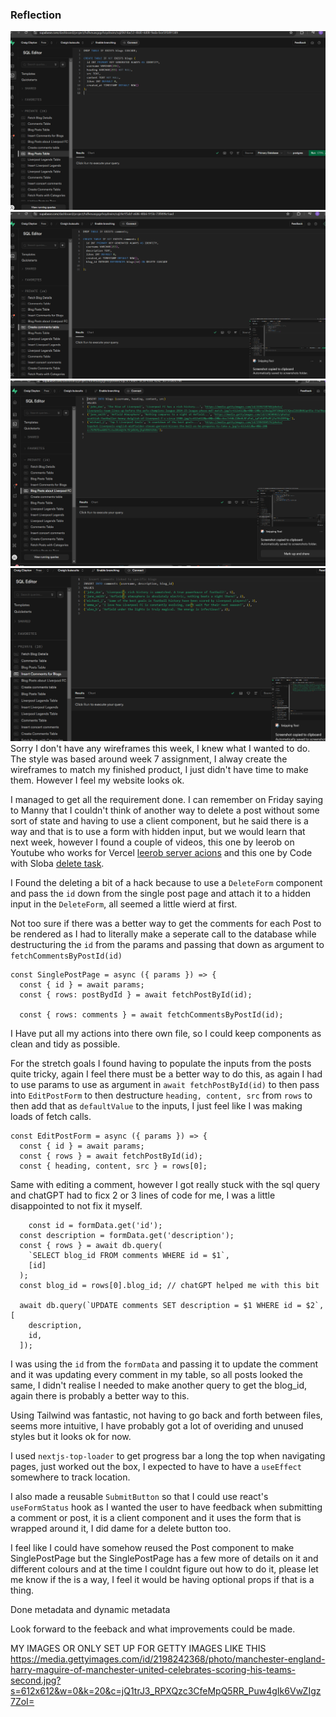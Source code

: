 ### Reflection

![blogs](<Screenshot 2025-02-09 205525.png>)
![comments](<Screenshot 2025-02-09 205533.png>)
![blog data](<Screenshot 2025-02-09 205543.png>)
![comment data](<Screenshot 2025-02-09 205600.png>)
Sorry I don't have any wireframes this week, I knew what I wanted to do. The style was based around week 7 assignment, I alway create the wireframes to match my finished product, I just didn't have time to make them. However I feel my website looks ok.

I managed to get all the requirement done.
I can remember on Friday saying to Manny that I couldn't think of another way to delete a post without some sort of state and having to use a client component, but he said there is a way and that is to use a form with hidden input, but we would learn that next week, however I found a couple of videos, this one by leerob on Youtube who works for Vercel [leerob server acions](https://www.youtube.com/watch?v=dDpZfOQBMaU&t) and this one by Code with Sloba [delete task](https://www.youtube.com/watch?v=S9rL4_UDLFQ).

I Found the deleting a bit of a hack because to use a `DeleteForm` component and pass the `id` down from the single post page and attach it to a hidden input in the `DeleteForm`, all seemed a little wierd at first.

Not too sure if there was a better way to get the comments for each Post to be rendered as I had to literally make a seperate call to the database while destructuring the `id` from the params and passing that down as argument to `fetchCommentsByPostId(id)`

```
const SinglePostPage = async ({ params }) => {
  const { id } = await params;
  const { rows: postBydId } = await fetchPostById(id);

  const { rows: comments } = await fetchCommentsByPostId(id);
```

I Have put all my actions into there own file, so I could keep components as clean and tidy as possible.

For the stretch goals I found having to populate the inputs from the posts quite tricky, again I feel there must be a better way to do this, as again I had to use params to use as argument in `await fetchPostById(id)` to then pass into `EditPostForm` to then destructure `heading, content, src` from `rows` to then add that as `defaultValue` to the inputs, I just feel like I was making loads of fetch calls.

```
const EditPostForm = async ({ params }) => {
  const { id } = await params;
  const { rows } = await fetchPostById(id);
  const { heading, content, src } = rows[0];
```

Same with editing a comment, however I got really stuck with the sql query and chatGPT had to ficx 2 or 3 lines of code for me, I was a little disappointed to not fix it myself.

```
    const id = formData.get('id');
  const description = formData.get('description');
  const { rows } = await db.query(
    `SELECT blog_id FROM comments WHERE id = $1`,
    [id]
  );
  const blog_id = rows[0].blog_id; // chatGPT helped me with this bit

  await db.query(`UPDATE comments SET description = $1 WHERE id = $2`, [
    description,
    id,
  ]);
```

I was using the `id` from the `formData` and passing it to update the comment and it was updating every comment in my table, so all posts looked the same, I didn't realise I needed to make another query to get the blog_id, again there is probably a better way to this.

Using Tailwind was fantastic, not having to go back and forth between files, seems more intuitive, I have probably got a lot of overiding and unused styles but it looks ok for now.

I used `nextjs-top-loader` to get progress bar a long the top when navigating pages, just worked out the box, I expected to have to have a `useEffect` somewhere to track location.

I also made a reusable `SubmitButton` so that I could use react's `useFormStatus` hook as I wanted the user to have feedback when submitting a comment or post, it is a client component and it uses the form that is wrapped around it, I did dame for a delete button too.

I feel like I could have somehow reused the Post component to make SinglePostPage but the SinglePostPage has a few more of details on it and different colours and at the time I couldnt figure out how to do it, please let me know if the is a way, I feel it would be having optional props if that is a thing.

Done metadata and dynamic metadata

Look forward to the feeback and what improvements could be made.

MY IMAGES OR ONLY SET UP FOR GETTY IMAGES LIKE THIS
https://media.gettyimages.com/id/2198242368/photo/manchester-england-harry-maguire-of-manchester-united-celebrates-scoring-his-teams-second.jpg?s=612x612&w=0&k=20&c=jQ1trJ3_RPXQzc3CfeMpQ5RR_Puw4gIk6VwZIgz7ZoI=
